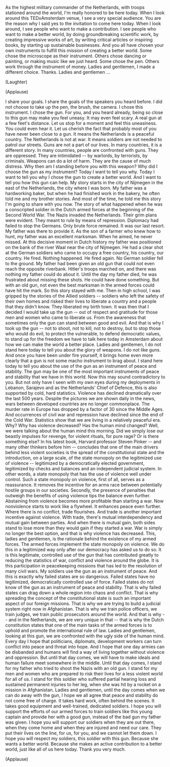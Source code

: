 
As the highest military commander
of the Netherlands,
with troops stationed around the world,
I&#39;m really honored to be here today.
When I look around
this TEDxAmsterdam venue,
I see a very special audience.
You are the reason why I said yes
to the invitation to come here today.
When I look around, I see people
who want to make a contribution.
I see people who want
to make a better world,
by doing groundbreaking scientific work,
by creating impressive works of art,
by writing critical articles
or inspiring books,
by starting up sustainable businesses.
And you all have chosen
your own instruments
to fulfill this mission
of creating a better world.
Some chose the microscope
as their instrument.
Others chose dancing or painting,
or making music like we just heard.
Some chose the pen.
Others work through
the instrument of money.
Ladies and gentlemen,
I made a different choice.
Thanks.
Ladies and gentlemen ...

(Laughter)


(Applause)

I share your goals.
I share the goals
of the speakers you heard before.
I did not choose to take up the pen,
the brush,
the camera.
I chose this instrument.
I chose the gun.
For you, and you heard already,
being so close to this gun
may make you feel uneasy.
It may even feel scary.
A real gun at a few feet&#39;s distance.
Let us stop for a moment
and feel this uneasiness.
You could even hear it.
Let us cherish the fact
that probably most of you
have never been close to a gun.
It means the Netherlands
is a peaceful country.
The Netherlands is not at war.
It means soldiers are not needed
to patrol our streets.
Guns are not a part of our lives.
In many countries,
it is a different story.
In many countries,
people are confronted with guns.
They are oppressed.
They are intimidated --
by warlords,
by terrorists,
by criminals.
Weapons can do a lot of harm.
They are the cause of much distress.
Why then am I standing before you
with this weapon?
Why did I choose the gun as my instrument?
Today I want to tell you why.
Today I want to tell you
why I chose the gun
to create a better world.
And I want to tell you
how this gun can help.
My story starts in the city of Nijmegen
in the east of the Netherlands,
the city where I was born.
My father was a hardworking baker,
but when he had finished
work in the bakery,
he often told me and my brother stories.
And most of the time,
he told me this story
I&#39;m going to share with you now.
The story of what happened
when he was a conscripted soldier
in the Dutch armed forces
at the beginning of the Second World War.
The Nazis invaded the Netherlands.
Their grim plans were evident.
They meant to rule by means of repression.
Diplomacy had failed to stop the Germans.
Only brute force remained.
It was our last resort.
My father was there to provide it.
As the son of a farmer
who knew how to hunt,
my father was an excellent marksman.
When he aimed, he never missed.
At this decisive moment in Dutch history
my father was positioned
on the bank of the river Waal
near the city of Nijmegen.
He had a clear shot at the German soldiers
who came to occupy a free country,
his country,
our country.
He fired. Nothing happened.
He fired again.
No German soldier fell to the ground.
My father had been given an old gun
that could not even reach
the opposite riverbank.
Hitler&#39;s troops marched on,
and there was nothing
my father could do about it.
Until the day my father died,
he was frustrated
about missing these shots.
He could have done something.
But with an old gun,
not even the best marksman
in the armed forces
could have hit the mark.
So this story stayed with me.
Then in high school,
I was gripped by the stories
of the Allied soldiers --
soldiers who left the safety
of their own homes and risked their lives
to liberate a country
and a people that they didn&#39;t know.
They liberated my birth town.
It was then that I decided
I would take up the gun --
out of respect and gratitude
for those men and women
who came to liberate us.
From the awareness
that sometimes only the gun
can stand between good and evil.
And that is why I took up the gun --
not to shoot,
not to kill,
not to destroy,
but to stop those who would do evil,
to protect the vulnerable,
to defend democratic values,
to stand up for the freedom we have
to talk here today in Amsterdam
about how we can
make the world a better place.
Ladies and gentlemen,
I do not stand here today
to tell you about the glory of weapons.
I do not like guns.
And once you have been
under fire yourself,
it brings home even more clearly
that a gun is not
some macho instrument to brag about.
I stand here today
to tell you about the use of the gun
as an instrument of peace and stability.
The gun may be one of the most important
instruments of peace and stability
that we have in this world.
Now this may sound contradictory to you.
But not only have I seen with my own eyes
during my deployments in Lebanon, Sarajevo
and as the Netherlands&#39; Chief of Defence,
this is also supported
by cold, hard statistics.
Violence has declined dramatically
over the last 500 years.
Despite the pictures
we are shown daily in the news,
wars between developed countries
are no longer commonplace.
The murder rate in Europe
has dropped by a factor of 30
since the Middle Ages.
And occurrences
of civil war and repression
have declined since the end
of the Cold War.
Statistics show that we are living
in a relatively peaceful era.
Why?
Why has violence decreased?
Has the human mind changed?
Well, we were talking
about the human mind this morning.
Did we simply lose
our beastly impulses for revenge,
for violent rituals,
for pure rage?
Or is there something else?
In his latest book,
Harvard professor Steven Pinker --
and many other thinkers before him --
concludes that one of the main drivers
behind less violent societies
is the spread of the constitutional state
and the introduction, on a large scale,
of the state monopoly
on the legitimized use of violence --
legitimized by a democratically
elected government,
legitimized by checks and balances
and an independent judicial system.
In other words, a state monopoly
that has the use of violence
well under control.
Such a state monopoly on violence,
first of all, serves as a reassurance.
It removes the incentive for an arms race
between potentially hostile groups
in our societies.
Secondly, the presence of penalties
that outweigh the benefits
of using violence
tips the balance even further.
Abstaining from violence
becomes more profitable
than starting a war.
Now nonviolence starts to work
like a flywheel.
It enhances peace even further.
Where there is no conflict,
trade flourishes.
And trade is another important
incentive against violence.
With trade, there&#39;s mutual interdependency
and mutual gain between parties.
And when there is mutual gain,
both sides stand to lose more
than they would gain
if they started a war.
War is simply no longer the best option,
and that is why violence has decreased.
This, ladies and gentlemen,
is the rationale behind the existence
of my armed forces.
The armed forces implement
the state monopoly on violence.
We do this in a legitimized way
only after our democracy
has asked us to do so.
It is this legitimate,
controlled use of the gun
that has contributed greatly
to reducing the statistics of war,
conflict and violence around the globe.
It is this participation
in peacekeeping missions
that has led to the resolution
of many civil wars.
My soldiers use the gun
as an instrument of peace.
And this is exactly
why failed states are so dangerous.
Failed states have no legitimized,
democratically controlled use of force.
Failed states do not know of the gun
as an instrument of peace and stability.
That is why failed states can drag down
a whole region into chaos and conflict.
That is why spreading the concept
of the constitutional state
is such an important aspect
of our foreign missions.
That is why we are trying
to build a judicial system
right now in Afghanistan.
That is why we train
police officers, we train judges,
we train public prosecutors
around the world.
And that is why --
and in the Netherlands,
we are very unique in that --
that is why the Dutch constitution states
that one of the main tasks
of the armed forces
is to uphold and promote
the international rule of law.
Ladies and gentlemen,
looking at this gun, we are confronted
with the ugly side of the human mind.
Every day I hope that politicians,
diplomats, development workers
can turn conflict into peace
and threat
into hope.
And I hope that one day
armies can be disbanded
and humans will find a way
of living together
without violence and oppression.
But until that day comes,
we will have to make ideals
and human failure
meet somewhere in the middle.
Until that day comes,
I stand for my father
who tried to shoot the Nazis
with an old gun.
I stand for my men and women
who are prepared to risk their lives
for a less violent world for all of us.
I stand for this soldier
who suffered partial hearing loss
and sustained permanent
injuries to her leg,
when she was hit by a rocket
on a mission in Afghanistan.
Ladies and gentlemen,
until the day comes
when we can do away with the gun,
I hope we all agree
that peace and stability
do not come free of charge.
It takes hard work,
often behind the scenes.
It takes good equipment
and well-trained, dedicated soldiers.
I hope you will support
the efforts of our armed forces
to train soldiers like this young captain
and provide her with a good gun,
instead of the bad gun
my father was given.
I hope you will support our soldiers
when they are out there,
when they come home
and when they are injured
and need our care.
They put their lives on the line,
for us, for you,
and we cannot let them down.
I hope you will respect my soldiers,
this soldier with this gun.
Because she wants a better world.
Because she makes an active
contribution to a better world,
just like all of us here today.
Thank you very much.

(Applause)

